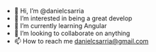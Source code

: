 - 👋 Hi, I’m @danielcsarria
- 👀 I’m interested in being a great develop
- 🌱 I’m currently learning Angular
- 💞️ I’m looking to collaborate on anything
- 📫 How to reach me danielcsarria@gmail.com

<!---
danielcsarria/danielcsarria is a ✨ special ✨ repository because its `README.md` (this file) appears on your GitHub profile.
You can click the Preview link to take a look at your changes.
--->
